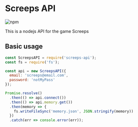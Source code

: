 # Screeps API
![npm](https://nodei.co/npm/screeps-api.png "NPM")

This is a nodejs API for the game Screeps

## Basic usage
```javascript
const ScreepsAPI = require('screeps-api');
const fs = require('fs');

const api = new ScreepsAPI({
  email: 'screeps@email.com',
  password: 'notMyPass'
});

Promise.resolve()
  .then(() => api.connect())
  .then(() => api.memory.get())
  .then(memory => {
    fs.writeFileSync('memory.json', JSON.stringify(memory))
  })
  .catch(err => console.error(err));
```
